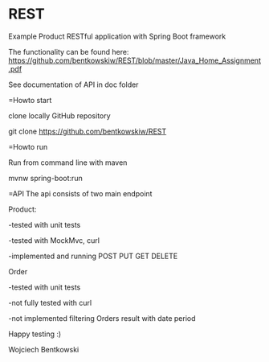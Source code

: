 # REST

 Example Product RESTful application with Spring Boot framework
 
 The functionality can be found here: https://github.com/bentkowskiw/REST/blob/master/Java_Home_Assignment.pdf

 See documentation of API in doc folder

=Howto start

clone locally GitHub repository

git clone https://github.com/bentkowskiw/REST

=Howto run

Run from command line with maven

mvnw spring-boot:run

=API
The api consists of two main endpoint

Product:

  -tested with unit tests
  
  -tested with MockMvc, curl
  
  -implemented and running POST PUT GET DELETE
  
  
Order

   -tested with unit tests
   
   -not fully tested with curl
   
   -not implemented filtering Orders result with date period
   
   
   Happy testing :)
   
   Wojciech Bentkowski
